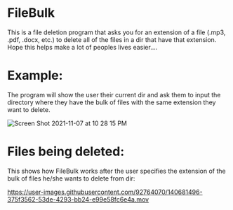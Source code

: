 # FileBulk
This is a file deletion program that asks you for an extension of a file (.mp3, .pdf, .docx, etc.) to delete all of the files in a dir that have that extension. 
Hope this helps make a lot of peoples lives easier....

# Example:
The program will show the user their current dir and ask them to input the directory where they have the bulk of files with the same extension they want to delete.

![Screen Shot 2021-11-07 at 10 28 15 PM](https://user-images.githubusercontent.com/92764070/140680045-d85fa8e8-6889-4275-ba6a-1ab846e2ae55.png)

# Files being deleted:
This shows how FileBulk works after the user specifies the extension of the bulk of files he/she wants to delete from dir:


https://user-images.githubusercontent.com/92764070/140681496-375f3562-53de-4293-bb24-e99e58fc6e4a.mov

